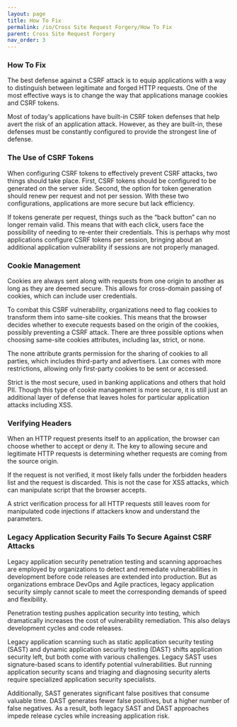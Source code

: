 ```yaml
---
layout: page
title: How To Fix
permalink: /io/Cross Site Request Forgery/How To Fix
parent: Cross Site Request Forgery
nav_order: 3
---
```


### How To Fix 

The best defense against a CSRF attack is to equip applications with a way to distinguish between legitimate and forged HTTP requests. One of the most effective ways is to change the way that applications manage cookies and CSRF tokens. 

Most of today's applications have built-in CSRF token defenses that help avert the risk of an application attack. However, as they are built-in, these defenses must be constantly configured to provide the strongest line of defense.

### The Use of CSRF Tokens

When configuring CSRF tokens to effectively prevent CSRF attacks, two things should take place. First, CSRF tokens should be configured to be generated on the server side. Second, the option for token generation should renew per request and not per session. With these two configurations, applications are more secure but lack efficiency. 

If tokens generate per request, things such as the “back button” can no longer remain valid. This means that with each click, users face the possibility of needing to re-enter their credentials. This is perhaps why most applications configure CSRF tokens per session, bringing about an additional application vulnerability if sessions are not properly managed.


### Cookie Management

Cookies are always sent along with requests from one origin to another as long as they are deemed secure. This allows for cross-domain passing of cookies, which can include user credentials. 

To combat this CSRF vulnerability, organizations need to flag cookies to transform them into same-site cookies. This means that the browser decides whether to execute requests based on the origin of the cookies, possibly preventing a CSRF attack. There are three possible options when choosing same-site cookies attributes, including lax, strict, or none. 

The none attribute grants permission for the sharing of cookies to all parties, which includes third-party and advertisers. Lax comes with more restrictions, allowing only first-party cookies to be sent or accessed. 

Strict is the most secure, used in banking applications and others that hold PII. Though this type of cookie management is more secure, it is still just an additional layer of defense that leaves holes for particular application attacks including XSS.


### Verifying Headers


When an HTTP request presents itself to an application, the browser can choose whether to accept or deny it. The key to allowing secure and legitimate HTTP requests is determining whether requests are coming from the source origin. 

If the request is not verified, it most likely falls under the forbidden headers list and the request is discarded. This is not the case for XSS attacks, which can manipulate script that the browser accepts. 

A strict verification process for all HTTP requests still leaves room for manipulated code injections if attackers know and understand the parameters.


### Legacy Application Security Fails To Secure Against CSRF Attacks


Legacy application security penetration testing and scanning approaches are employed by organizations to detect and remediate vulnerabilities in development before code releases are extended into production. But as organizations embrace DevOps and Agile practices, legacy application security simply cannot scale to meet the corresponding demands of speed and flexibility. 

Penetration testing pushes application security into testing, which dramatically increases the cost of vulnerability remediation. This also delays development cycles and code releases.

Legacy application scanning such as static application security testing (SAST) and dynamic application security testing (DAST) shifts application security left, but both come with various challenges. Legacy SAST uses signature-based scans to identify potential vulnerabilities. But running application security scans and triaging and diagnosing security alerts require specialized application security specialists. 

Additionally, SAST generates significant false positives that consume valuable time. DAST generates fewer false positives, but a higher number of false negatives. As a result, both legacy SAST and DAST approaches impede release cycles while increasing application risk.
